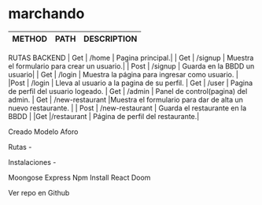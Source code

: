 # marchando

| METHOD | PATH | DESCRIPTION |
| -------- | -------- | -------- |
RUTAS BACKEND
| Get   | /home | Pagina principal.|
| Get      | /signup   | Muestra el formulario para crear un usuario.|
| Post     | /signup | Guarda en la BBDD un usuario|
| Get    | /login    | Muestra la página para ingresar como usuario.        |
|Post     | /login   | Lleva al usuario a la pagina de su perfil.
| Get      | /user   | Pagina de perfil del usuario logeado.
| Get      | /admin  | Panel de control(pagina) del admin.
|  Get  |    /new-restaurant |Muestra el formulario para dar de alta un nuevo restaurante.          |
| Post |  /new-restaurant   |  Guarda el restaurante en la BBDD        |
|Get         |/restaurant | Página de perfil del restaurante.|





Creado Modelo Aforo

Rutas -



Instalaciones -

Moongose
Express
Npm Install
React Doom

Ver repo en Github
